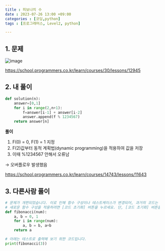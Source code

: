 ```yaml
---
title : 피보나치 수
date : 2023-07-26 13:00 +09:00
categories : [코딩,python]
tags : [프로그래머스, Level2, python]

---
```

## 1. 문제
![image](https://github.com/mini0-0/mini0-0.github.io/assets/63296983/c35ceb76-2628-45fa-9d1a-70261a02d7fd)

<https://school.programmers.co.kr/learn/courses/30/lessons/12945>

## 2. 내 풀이

```python
def solution(n):
    answer=[0,1]
    for i in range(2,n+1):
        f=answer[i-1] + answer[i-2]
        answer.append(f % 1234567)
    return answer[n]
```

**풀이**

1. F(0) = 0, F(1) = 1 지정
2. F(2)값부터 동적 계획법(dynamic programming)을 적용하여 값을 저장
3. 이때 %1234567 안해서 오류남

→ 오버플로우 발생했음

<https://school.programmers.co.kr/learn/courses/14743/lessons/11643>

## 3. 다른사람 풀이

```python
# 문제가 개편되었습니다. 이로 인해 함수 구성이나 테스트케이스가 변경되어, 과거의 코드는 동작하지 않을 수 있습니다.
# 새로운 함수 구성을 적용하려면 [코드 초기화] 버튼을 누르세요. 단, [코드 초기화] 버튼을 누르면 작성 중인 코드는 사라집니다.
def fibonacci(num):
    a, b = 0, 1
    for i in range(num):
        a, b = b, a+b
    return a

# 아래는 테스트로 출력해 보기 위한 코드입니다.
print(fibonacci(3))
```


